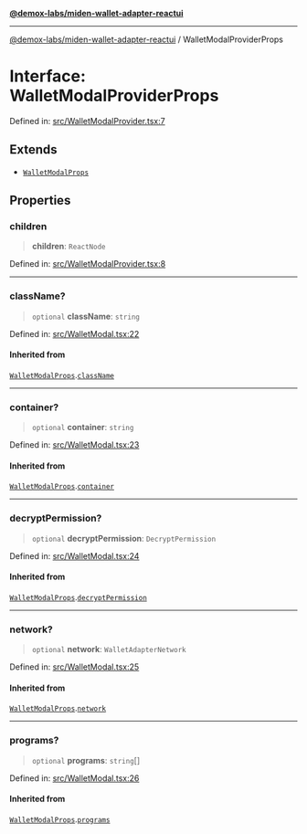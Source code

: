 [**@demox-labs/miden-wallet-adapter-reactui**](../README.md)

***

[@demox-labs/miden-wallet-adapter-reactui](../globals.md) / WalletModalProviderProps

# Interface: WalletModalProviderProps

Defined in: [src/WalletModalProvider.tsx:7](https://github.com/demox-labs/miden-wallet-adapter/blob/b95c3f0253c124739bfd0c3166e26c4b73cd6fc7/packages/ui/src/WalletModalProvider.tsx#L7)

## Extends

- [`WalletModalProps`](WalletModalProps.md)

## Properties

### children

> **children**: `ReactNode`

Defined in: [src/WalletModalProvider.tsx:8](https://github.com/demox-labs/miden-wallet-adapter/blob/b95c3f0253c124739bfd0c3166e26c4b73cd6fc7/packages/ui/src/WalletModalProvider.tsx#L8)

***

### className?

> `optional` **className**: `string`

Defined in: [src/WalletModal.tsx:22](https://github.com/demox-labs/miden-wallet-adapter/blob/b95c3f0253c124739bfd0c3166e26c4b73cd6fc7/packages/ui/src/WalletModal.tsx#L22)

#### Inherited from

[`WalletModalProps`](WalletModalProps.md).[`className`](WalletModalProps.md#classname)

***

### container?

> `optional` **container**: `string`

Defined in: [src/WalletModal.tsx:23](https://github.com/demox-labs/miden-wallet-adapter/blob/b95c3f0253c124739bfd0c3166e26c4b73cd6fc7/packages/ui/src/WalletModal.tsx#L23)

#### Inherited from

[`WalletModalProps`](WalletModalProps.md).[`container`](WalletModalProps.md#container)

***

### decryptPermission?

> `optional` **decryptPermission**: `DecryptPermission`

Defined in: [src/WalletModal.tsx:24](https://github.com/demox-labs/miden-wallet-adapter/blob/b95c3f0253c124739bfd0c3166e26c4b73cd6fc7/packages/ui/src/WalletModal.tsx#L24)

#### Inherited from

[`WalletModalProps`](WalletModalProps.md).[`decryptPermission`](WalletModalProps.md#decryptpermission)

***

### network?

> `optional` **network**: `WalletAdapterNetwork`

Defined in: [src/WalletModal.tsx:25](https://github.com/demox-labs/miden-wallet-adapter/blob/b95c3f0253c124739bfd0c3166e26c4b73cd6fc7/packages/ui/src/WalletModal.tsx#L25)

#### Inherited from

[`WalletModalProps`](WalletModalProps.md).[`network`](WalletModalProps.md#network)

***

### programs?

> `optional` **programs**: `string`[]

Defined in: [src/WalletModal.tsx:26](https://github.com/demox-labs/miden-wallet-adapter/blob/b95c3f0253c124739bfd0c3166e26c4b73cd6fc7/packages/ui/src/WalletModal.tsx#L26)

#### Inherited from

[`WalletModalProps`](WalletModalProps.md).[`programs`](WalletModalProps.md#programs)
